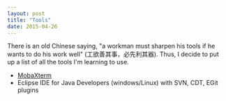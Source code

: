 ```yaml
---
layout: post
title: "Tools"
date: 2015-04-26
---
```

There is an old Chinese saying, "a workman must sharpen his tools if he wants to do his work well" (工欲善其事，必先利其器). Thus, I decide to put up a list of all the tools I'm learning to use.
<ul>
<li><a href="http://mobaxterm.mobatek.net/">MobaXterm</a></li>
<li>Eclipse IDE for Java Developers (windows/Linux) with SVN, CDT, EGit plugins</li>
</ul>

